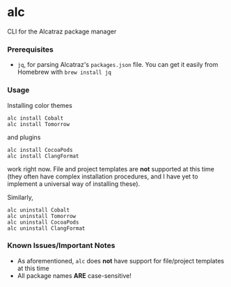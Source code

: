 alc
===

CLI for the Alcatraz package manager

### Prerequisites

* `jq`, for parsing Alcatraz's `packages.json` file. You can get it easily from Homebrew with `brew install jq`

### Usage


Installing color themes

```
alc install Cobalt
alc install Tomorrow
```

and plugins

```
alc install CocoaPods
alc install ClangFormat
```

work right now. File and project templates are **not** supported at this time (they often have complex installation procedures, and I have yet to implement a universal way of installing these).

Similarly,

```
alc uninstall Cobalt
alc uninstall Tomorrow
alc uninstall CocoaPods
alc uninstall ClangFormat
```

### Known Issues/Important Notes

* As aforementioned, `alc` does **not** have support for file/project templates at this time
* All package names **ARE** case-sensitive!
